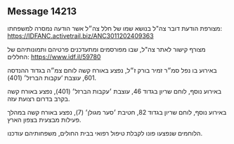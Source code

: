 ## Message 14213

מצורפת הודעת דובר צה"ל בנושא שמו של חלל צה״ל אשר הודעה נמסרה למשפחתו: https://IDFANC.activetrail.biz/ANC3011202409363

מצורף קישור לאתר צה"ל, שבו מפורסמים ומתעדכנים פרטיהם ותמונותיהם של החללים: https://www.idf.il/59780

באירוע בו נפל סמ״ר זמיר בורק ז״ל, נפצע באורח קשה לוחם צמ״ה בגדוד ההנדסה 601, עוצבת ‘עקבות הברזל׳ (401).

באירוע נוסף, לוחם שריון בגדוד 46, עוצבת ׳עקבות הברזל׳ (401), נפצע באורח קשה בקרב בדרום רצועת עזה.

באירוע נוסף, לוחם שריון בגדוד 82, חטיבת ׳סער מגולן׳ (7), נפצע באורח קשה במהלך פעילות מבצעית בצפון הארץ.

הלוחמים שנפצעו פונו לקבלת טיפול רפואי בבית החולים, משפחותיהם עודכנו.

